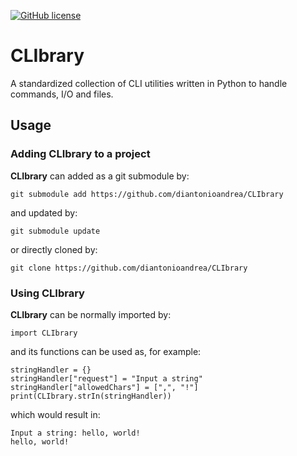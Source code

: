 [![GitHub license](https://img.shields.io/github/license/diantonioandrea/CLIbrary)](https://github.com/diantonioandrea/CLIbrary/blob/main/LICENSE)

# CLIbrary

A standardized collection of CLI utilities written in Python to handle commands, I/O and files.

## Usage

### Adding CLIbrary to a project

**CLIbrary** can added as a git submodule by:

	git submodule add https://github.com/diantonioandrea/CLIbrary

and updated by:

	git submodule update

or directly cloned by:

	git clone https://github.com/diantonioandrea/CLIbrary

### Using CLIbrary

**CLIbrary** can be normally imported by:

	import CLIbrary

and its functions can be used as, for example:

	stringHandler = {}
	stringHandler["request"] = "Input a string"
	stringHandler["allowedChars"] = [",", "!"]
	print(CLIbrary.strIn(stringHandler))

which would result in:

	Input a string: hello, world!
	hello, world!
